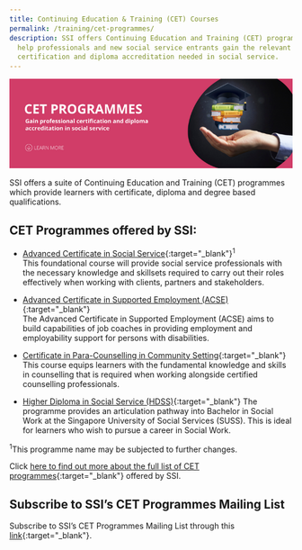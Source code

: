 ```yaml
---
title: Continuing Education & Training (CET) Courses
permalink: /training/cet-programmes/
description: SSI offers Continuing Education and Training (CET) programmes to
  help professionals and new social service entrants gain the relevant
  certification and diploma accreditation needed in social service.
---
```

![Social Service Institute (SSI) Singapore - Continuing Education & Training (CET) Courses](/images/cet-programmes-banner.png)

SSI offers a suite of Continuing Education and Training (CET) programmes which provide learners with certificate, diploma and degree based qualifications. 

## CET Programmes offered by SSI:

-   [Advanced Certificate in Social Service](/training/cet-programmes/advanced-certificate-in-social-service/){:target="_blank"}<sup>1</sup>
<br> This foundational course will provide social service professionals with the necessary knowledge and skillsets required to carry out their roles effectively when working with clients, partners and stakeholders. 

-   [Advanced Certificate in Supported Employment (ACSE)](/training/cet-programmes/advance-certificate-in-supported-employment/){:target="_blank"}  <br>The Advanced Certificate in Supported Employment (ACSE) aims to build capabilities of job coaches in providing employment and employability support for persons with disabilities.

-   [Certificate in Para-Counselling in Community Setting](/training/cet-programmes/certificate-in-para-counselling/){:target="_blank"}  <br>This course equips learners with the fundamental knowledge and skills in counselling that is required when working alongside certified counselling professionals.

-   [Higher Diploma in Social Service (HDSS)](/training/cet-programmes/higher-diploma-in-social-service/){:target="_blank"}
The programme provides an articulation pathway into Bachelor in Social Work at the Singapore University of Social Services (SUSS). This is ideal for learners who wish to pursue a career in Social Work. 

<sup>1</sup>This programme name may be subjected to further changes.

Click [here to find out more about the full list of CET programmes](https://iltms.ssi.gov.sg/registration#/Course){:target="_blank"} offered by SSI.


## **Subscribe to SSI’s CET Programmes Mailing List**

Subscribe to SSI’s CET Programmes Mailing List through this  [link](https://form.gov.sg/#!/62062a0f8cb95c001235e55d){:target="_blank"}.